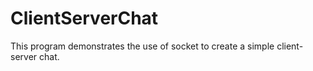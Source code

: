 # ClientServerChat
This program demonstrates the use of socket to create a simple client-server chat.
